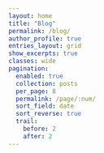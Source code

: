 ```yaml
---
layout: home
title: "Blog"
permalink: /blog/
author_profile: true
entries_layout: grid
show_excerpts: true
classes: wide
pagination:
  enabled: true
  collection: posts
  per_page: 8
  permalink: /page/:num/
  sort_field: date
  sort_reverse: true
  trail:
    before: 2
    after: 2
---
```

